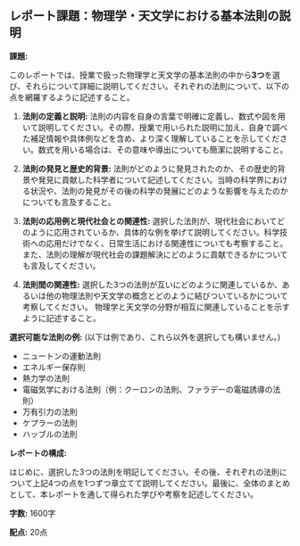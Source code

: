 ## レポート課題：物理学・天文学における基本法則の説明

**課題:**

このレポートでは、授業で扱った物理学と天文学の基本法則の中から**3つ**を選び、それらについて詳細に説明してください。それぞれの法則について、以下の点を網羅するように記述すること。

1. **法則の定義と説明:** 法則の内容を自身の言葉で明確に定義し、数式や図を用いて説明してください。その際、授業で用いられた説明に加え、自身で調べた補足情報や具体例などを含め、より深く理解していることを示してください。数式を用いる場合は、その意味や導出についても簡潔に説明すること。

2. **法則の発見と歴史的背景:** 法則がどのように発見されたのか、その歴史的背景や発見に貢献した科学者について記述してください。当時の科学界における状況や、法則の発見がその後の科学の発展にどのような影響を与えたのかについても言及すること。

3. **法則の応用例と現代社会との関連性:**  選択した法則が、現代社会においてどのように応用されているか、具体的な例を挙げて説明してください。科学技術への応用だけでなく、日常生活における関連性についても考察すること。また、法則の理解が現代社会の課題解決にどのように貢献できるかについても言及してください。

4. **法則間の関連性:**  選択した3つの法則が互いにどのように関連しているか、あるいは他の物理法則や天文学の概念とどのように結びついているかについて考察してください。  物理学と天文学の分野が相互に関連していることを示すように記述すること。


**選択可能な法則の例:** (以下は例であり、これら以外を選択しても構いません。)

* ニュートンの運動法則
* エネルギー保存則
* 熱力学の法則
* 電磁気学における法則（例：クーロンの法則、ファラデーの電磁誘導の法則）
* 万有引力の法則
* ケプラーの法則
* ハッブルの法則


**レポートの構成:**

はじめに、選択した3つの法則を明記してください。その後、それぞれの法則について上記4つの点を1つずつ章立てて説明してください。最後に、全体のまとめとして、本レポートを通して得られた学びや考察を記述してください。


**字数:** 1600字


**配点:** 20点
